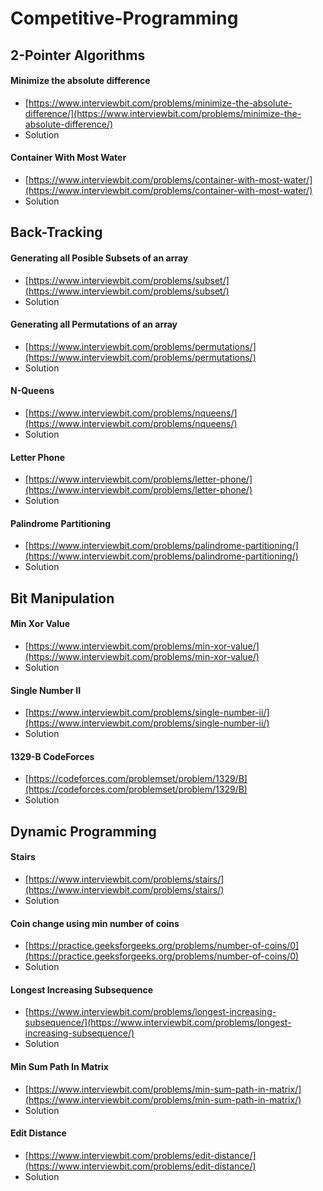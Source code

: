 # Competitive-Programming

## 2-Pointer Algorithms

 #### Minimize the absolute difference
- [https://www.interviewbit.com/problems/minimize-the-absolute-difference/](https://www.interviewbit.com/problems/minimize-the-absolute-difference/)
- Solution 

#### Container With Most Water
- [https://www.interviewbit.com/problems/container-with-most-water/](https://www.interviewbit.com/problems/container-with-most-water/)
- Solution

## Back-Tracking

#### Generating all Posible Subsets of an array
- [https://www.interviewbit.com/problems/subset/](https://www.interviewbit.com/problems/subset/)
- Solution

#### Generating all Permutations of an array
- [https://www.interviewbit.com/problems/permutations/](https://www.interviewbit.com/problems/permutations/)
- Solution

#### N-Queens
- [https://www.interviewbit.com/problems/nqueens/](https://www.interviewbit.com/problems/nqueens/)
- Solution

#### Letter Phone
- [https://www.interviewbit.com/problems/letter-phone/](https://www.interviewbit.com/problems/letter-phone/)
- Solution

#### Palindrome Partitioning
- [https://www.interviewbit.com/problems/palindrome-partitioning/](https://www.interviewbit.com/problems/palindrome-partitioning/)
- Solution

## Bit Manipulation

#### Min Xor Value
- [https://www.interviewbit.com/problems/min-xor-value/](https://www.interviewbit.com/problems/min-xor-value/)
- Solution

#### Single Number II
- [https://www.interviewbit.com/problems/single-number-ii/](https://www.interviewbit.com/problems/single-number-ii/)
- Solution

#### 1329-B CodeForces
 - [https://codeforces.com/problemset/problem/1329/B](https://codeforces.com/problemset/problem/1329/B)
- Solution


## Dynamic Programming

#### Stairs
- [https://www.interviewbit.com/problems/stairs/](https://www.interviewbit.com/problems/stairs/)
- Solution

#### Coin change using min number of coins
- [https://practice.geeksforgeeks.org/problems/number-of-coins/0](https://practice.geeksforgeeks.org/problems/number-of-coins/0)
- Solution

#### Longest Increasing Subsequence
- [https://www.interviewbit.com/problems/longest-increasing-subsequence/](https://www.interviewbit.com/problems/longest-increasing-subsequence/)
- Solution

#### Min Sum Path In Matrix
- [https://www.interviewbit.com/problems/min-sum-path-in-matrix/](https://www.interviewbit.com/problems/min-sum-path-in-matrix/)
- Solution

#### Edit Distance
- [https://www.interviewbit.com/problems/edit-distance/](https://www.interviewbit.com/problems/edit-distance/)
- Solution
